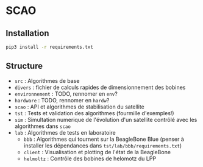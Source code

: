 # SCAO

## Installation
```bash
pip3 install -r requirements.txt
```

## Structure
 - `src` : Algorithmes de base
  - `divers` : fichier de calculs rapides de dimensionnement des bobines
  - `environnement` : TODO, rennomer en `env`?
  - `hardware` : TODO, rennomer en `hardw`?
  - `scao` : API et algorithmes de stabilisation du satellite
 - `tst` : Tests et validation des algorithmes (fourmille d'exemples!)
  - `sim` : Simultation numerique de l'évolution d'un satellite contrôlé avec les algorithmes dans `scao`
  - `lab` : Algorithmes de tests en laboratoire
    - `bbb` : Algorithmes qui tournent sur la BeagleBone Blue (penser à installer les dépendances dans `tst/lab/bbb/requirements.txt`)
    - `client` : Visualisation et plotting de l'état de la BeagleBone
    - `helmoltz` : Contrôle des bobines de helomotz du LPP
